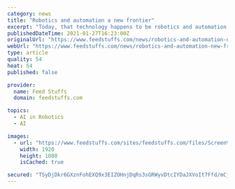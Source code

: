 ```yaml
---
category: news
title: "Robotics and automation a new frontier"
excerpt: "Today, that technology happens to be robotics and automation in meat and poultry processing facilities. Not a novel idea in Australia or other foreign countries across Europe, robotics use has improved efficiency in meat packing facilities since 2005."
publishedDateTime: 2021-01-27T16:23:00Z
originalUrl: "https://www.feedstuffs.com/news/robotics-and-automation-new-frontier"
webUrl: "https://www.feedstuffs.com/news/robotics-and-automation-new-frontier"
type: article
quality: 54
heat: 54
published: false

provider:
  name: Feed Stuffs
  domain: feedstuffs.com

topics:
  - AI in Robotics
  - AI

images:
  - url: "https://www.feedstuffs.com/sites/feedstuffs.com/files/Screen%20Shot%202020-12-07%20at%2011.16.57%20AM.png"
    width: 1920
    height: 1080
    isCached: true

secured: "TSyDjDkr6GXznFohEXQ9x3EIZOHnjDqRs3sGRWyvDtcIYDaJXVoIt7Ffd/mCjMhynA1t8jI5B964UjF86YconvaQYwfeMUFCNcVztKggED9bUWhVfzZt0ki8LBAf6niAHhr1OO/n3E9Kw3XMBS0XD0sG7e3U71qEU2NeEKRsn0P2DjkM7ZEIm9t4uALz5+limN+01dN1p9yeU+bI8fjQUpMocOQ0j5HejsTxJ2o9/Gef3/PtXmZGyBINasenDy7NTTX3NsKstHCq0/grrwDLOjpC2Pjy51ebw56AJ7DQCv87KJ03uM4BF8zKBIRf/Ib4DyvcLu/pvg2SB/cY4TmOp0v9w+ji3dHeL4eRnL0X8Io=;8ccWNq2nO0/zL9SpgVq/3Q=="
---
```


